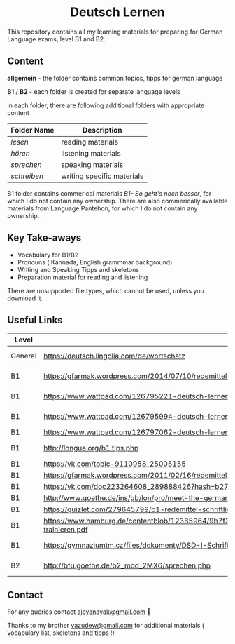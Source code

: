 <h1 align="center">Deutsch Lernen</h1>

This repository contains all my learning materials for preparing for German Language exams, level B1 and B2.


## Content

**allgemein** - the folder contains common topics, tipps for german language

**B1** / **B2** - each folder is created for separate language levels

in each folder, there are following additional folders with appropriate content

Folder Name | Description
----------|--------------
*lesen* |reading materials
*hören* | listening materials
*sprechen* | speaking materials
*schreiben* | writing specific materials

B1 folder contains commerical materials *B1- So geht's noch besser*, for which I do not contain any ownership.
There are also commerically available materials from Language Pantehon, for which I do not contain any ownership.

## Key Take-aways

* Vocabulary for B1/B2
* Pronouns ( Kannada, English grammmar background)
* Writing and Speaking Tipps and skeletons
* Preparation material for reading and listening

There are unsupported file types, which cannot be used, unless you download it.  

## Useful Links

Level |  Link      | Description
|-----|------------|------------
General | https://deutsch.lingolia.com/de/wortschatz| words and vocabulary
B1| https://gfarmak.wordpress.com/2014/07/10/redemittel-b1-neu-modul-sprechen/ | Sprechen general
B1 | https://www.wattpad.com/126795221-deutsch-lernen-b1-redemittel-um-etwas-zusammen-zu | teil 1 sprechen
B1|  https://www.wattpad.com/126795994-deutsch-lernen-b1-redemittel-um-ein-thema-zu | teil 2 sprechen
B1 | https://www.wattpad.com/126797062-deutsch-lernen-b1-redemittel-um-%C3%BCber-ein-thema-zu | schreiben
B1 | http://longua.org/b1.tips.php | general B1 tips
B1 | https://vk.com/topic-9110958_25005155 |(schreiben)
B1 | https://gfarmak.wordpress.com/2011/02/16/redemittel-b1/ | (schreiben)
B1 | https://vk.com/doc223264608_289888426?hash=b272553c3ad9a7f0fc&dl=4ef3737b21891b1d3a  | (schreiben)
B1 | http://www.goethe.de/ins/gb/lon/pro/meet-the-germans/materialien/lerntipps/Lerntipp_Leserbrief_schreiben.pdf  | (schreiben)
B1 | https://quizlet.com/279645799/b1-redemittel-schriftlicher-ausdruck-flash-cards/ | (schreiben)
B1 | https://www.hamburg.de/contentblob/12385964/9b7f3e7ea85782f29624674bb7fd0d3a/data/schreibkompetenzen-trainieren.pdf  |(schreiben)
B1 | https://gymnaziumtm.cz/files/dokumenty/DSD-I-Schriftliche-Kommunikation.pdf | (schreiben) => Good
B2|http://bfu.goethe.de/b2_mod_2MX6/sprechen.php | B2 Sprechen

## Contact
For any queries contact ajeyanayak@gmail.com :rocket:

Thanks to my brother vazudew@gmail.com for additional materials ( vocabulary list, skeletons and tipps !)
